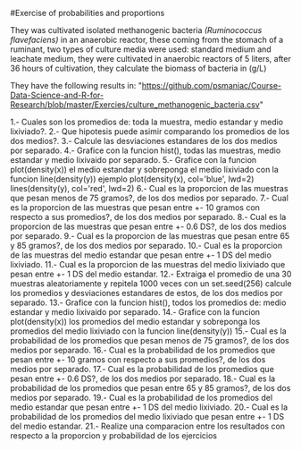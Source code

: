 #Exercise of probabilities and proportions

They was cultivated isolated methanogenic bacteria  _(Ruminococcus flavefaciens)_ in an anaerobic reactor, these coming from the stomach of a ruminant, two types of culture media were used: standard medium and leachate medium, they were cultivated in anaerobic reactors of 5 liters, after 36 hours of cultivation, they calculate the biomass of bacteria in (g/L)

They have the following results in: "https://github.com/psmaniac/Course-Data-Science-and-R-for-Research/blob/master/Exercies/culture_methanogenic_bacteria.csv"

1.- Cuales son los promedios de: toda la muestra, medio estandar y medio lixiviado?.
2.- Que hipotesis puede asimir comparando los promedios de los dos medios?.
3.- Calcule las desviaciones estandares de los dos medios por separado.
4.- Grafice con la funcion hist(), todas las muestras, medio estandar y medio lixivaido por separado.
5.- Grafice con la funcion plot(density(x)) el medio estandar y sobreponga el medio lixiviado con la funcion line(density(y))
    ejemplo
        plot(density(x), col='blue', lwd=2)
        lines(density(y), col='red', lwd=2)
6.- Cual es la proporcion de las muestras que pesan menos de 75 gramos?, de los dos medios por separado.
7.- Cual es la proporcion de las muestras que pesan entre +- 10 gramos con respecto a sus promedios?, de los dos medios por separado.
8.- Cual es la proporcion de las muestras que pesan entre +- 0.6 DS?, de los dos medios por separado.
9.- Cual es la proporcion de las muestras que pesan entre 65 y 85 gramos?, de los dos medios por separado.
10.- Cual es la proporcion de las muestras del medio estandar que pesan entre +- 1 DS del medio lixiviado.
11.- Cual es la proporcion de las muestras del medio lixiviado que pesan entre +- 1 DS del medio estandar.
12.- Extraiga el promedio de una 30 muestras aleatoriamente y repitela 1000 veces con un set.seed(256) calcule los promedios y        desviaciones estandares de estos, de los dos medios por separado.
13.- Grafice con la funcion hist(), todos los promedios de: medio estandar y medio lixivaido por separado.
14.- Grafice con la funcion plot(density(x)) los promedios del medio estandar y sobreponga los promedios del medio lixiviado con la funcion line(density(y))
15.- Cual es la probabilidad de los promedios que pesan menos de 75 gramos?, de los dos medios por separado.
16.- Cual es la probabilidad de los promedios que pesan entre +- 10 gramos con respecto a sus promedios?, de los dos medios por separado.
17.- Cual es la probabilidad de los promedios que pesan entre +- 0.6 DS?, de los dos medios por separado.
18.- Cual es la probabilidad de los promedios que pesan entre 65 y 85 gramos?, de los dos medios por separado.
19.- Cual es la probabilidad de los promedios del medio estandar que pesan entre +- 1 DS del medio lixiviado.
20.- Cual es la probabilidad de los promedios del medio lixiviado que pesan entre +- 1 DS del medio estandar.
21.- Realize una comparacion entre los resultados con respecto a la proporcion y probabilidad de los ejercicios

